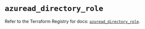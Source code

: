 # `azuread_directory_role`

Refer to the Terraform Registry for docs: [`azuread_directory_role`](https://registry.terraform.io/providers/hashicorp/azuread/3.6.0/docs/resources/directory_role).
